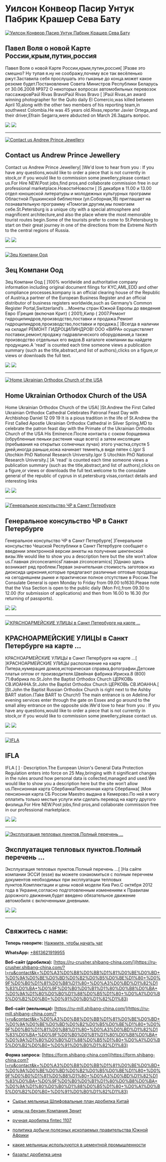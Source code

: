 # Уилсон Конвеор Пасир Унтук Пабрик Крашер Сева Бату

<a href="https://swt.shibang-china.com/?l=ru&img&k=%D0%A3%D0%B8%D0%BB%D1%81%D0%BE%D0%BD+%D0%9A%D0%BE%D0%BD%D0%B2%D0%B5%D0%BE%D1%80+%D0%9F%D0%B0%D1%81%D0%B8%D1%80+%D0%A3%D0%BD%D1%82%D1%83%D0%BA+%D0%9F%D0%B0%D0%B1%D1%80%D0%B8%D0%BA+%D0%9A%D1%80%D0%B0%D1%88%D0%B5%D1%80+%D0%A1%D0%B5%D0%B2%D0%B0+%D0%91%D0%B0%D1%82%D1%83" target="_blank">![Уилсон Конвеор Пасир Унтук Пабрик Крашер Сева Бату](http://static.shibang-china.com/all-800x300/60.jpg)</a>

## Павел Воля о новой Карте России,крым,путин,россия
Павел Воля о новой Карте России,крым,путин,россия[ ]Разве это смешно? Ну тупая я.ну не соображу,почему все так весёленько ржут.Заставила себя прослушать это гыканье до конца.может какое резюме будет.Постановление Совета Министров Республики Беларусь от 30.06.2008 №972 О некоторых вопросах автомобильных перевозок пассажировPa&#250;l Rivas BravoPa&#250;l Rivas Bravo [ ]Pa&#250;l Rivas,an award winning photographer for the Quito daily El Comercio,was killed between April 10,along with the other two members of his reporting team,in southwest Colombia.He was 45 years old.Rivas,reporter Javier Ortega,and their driver,Efrain Segarra,were abducted on March 26.Задать вопрос.


<a href="https://whatsapp.shibangsoft.com/WhatsApp.php" target="_blank" title="WhatsApp">![](http://static.shibang-china.com/icon/whatsapp.png)</a> <a href="https://swt.shibang-china.com/?l=ru&icon&k=%D0%A3%D0%B8%D0%BB%D1%81%D0%BE%D0%BD+%D0%9A%D0%BE%D0%BD%D0%B2%D0%B5%D0%BE%D1%80+%D0%9F%D0%B0%D1%81%D0%B8%D1%80+%D0%A3%D0%BD%D1%82%D1%83%D0%BA+%D0%9F%D0%B0%D0%B1%D1%80%D0%B8%D0%BA+%D0%9A%D1%80%D0%B0%D1%88%D0%B5%D1%80+%D0%A1%D0%B5%D0%B2%D0%B0+%D0%91%D0%B0%D1%82%D1%83" target="_blank">![](http://static.shibang-china.com/icon/chat-ru.png)</a>

---

<a href="https://swt.shibang-china.com/?l=ru&img&k=%D0%A3%D0%B8%D0%BB%D1%81%D0%BE%D0%BD+%D0%9A%D0%BE%D0%BD%D0%B2%D0%B5%D0%BE%D1%80+%D0%9F%D0%B0%D1%81%D0%B8%D1%80+%D0%A3%D0%BD%D1%82%D1%83%D0%BA+%D0%9F%D0%B0%D0%B1%D1%80%D0%B8%D0%BA+%D0%9A%D1%80%D0%B0%D1%88%D0%B5%D1%80+%D0%A1%D0%B5%D0%B2%D0%B0+%D0%91%D0%B0%D1%82%D1%83" target="_blank">![Contact us Andrew Prince Jewellery](http://static.shibang-china.com/all-800x300/340.jpg)</a>

## Contact us Andrew Prince Jewellery
Contact us Andrew Prince Jewellery[ ]We'd love to hear from you : If you have any questions,would like to order a piece that is not currently in stock,or if you would like to commission some jewellery,please contact us.For Hire NEW.Post jobs,find pros,and collaborate commission free in our professional marketplace.НовостиНовости [ ]5 декабря в 11.00 и 13.00 отдел юношеской литературы и молодежных культурных программ Областной Пушкинской библиотеки (ул.Соборная,18) приглашает на познавательную программу &#171;Помогая другим,мы помогаем себе.St.Petersburg is a unique city with a special atmosphere and magnificent architecture,and also the place where the most memorable tourist routes begin.Some of the tourists prefer to come to St.Petersburg to start on their great journey in one of the directions from the Extreme North to the central regions of Russia.


<a href="https://whatsapp.shibangsoft.com/WhatsApp.php" target="_blank" title="WhatsApp">![](http://static.shibang-china.com/icon/whatsapp.png)</a> <a href="https://swt.shibang-china.com/?l=ru&icon&k=%D0%A3%D0%B8%D0%BB%D1%81%D0%BE%D0%BD+%D0%9A%D0%BE%D0%BD%D0%B2%D0%B5%D0%BE%D1%80+%D0%9F%D0%B0%D1%81%D0%B8%D1%80+%D0%A3%D0%BD%D1%82%D1%83%D0%BA+%D0%9F%D0%B0%D0%B1%D1%80%D0%B8%D0%BA+%D0%9A%D1%80%D0%B0%D1%88%D0%B5%D1%80+%D0%A1%D0%B5%D0%B2%D0%B0+%D0%91%D0%B0%D1%82%D1%83" target="_blank">![](http://static.shibang-china.com/icon/chat-ru.png)</a>

---

<a href="https://swt.shibang-china.com/?l=ru&img&k=%D0%A3%D0%B8%D0%BB%D1%81%D0%BE%D0%BD+%D0%9A%D0%BE%D0%BD%D0%B2%D0%B5%D0%BE%D1%80+%D0%9F%D0%B0%D1%81%D0%B8%D1%80+%D0%A3%D0%BD%D1%82%D1%83%D0%BA+%D0%9F%D0%B0%D0%B1%D1%80%D0%B8%D0%BA+%D0%9A%D1%80%D0%B0%D1%88%D0%B5%D1%80+%D0%A1%D0%B5%D0%B2%D0%B0+%D0%91%D0%B0%D1%82%D1%83" target="_blank">![Зец Компани Оод](http://static.shibang-china.com/all-800x300/106.jpg)</a>

## Зец Компани Оод
Зец Компани Оод [ ]100% worldwide and authoritative company information including original document filings for KYC,AML,EDD and other compliance processes.kompany is an official clearing house of the Republic of Austria,a partner of the European Business Register and an official distributor of business registers worldwide,such as Germany’s Common Register Portal,Switzerland’s …Монеты стран Южной Европы до введения Евро (Греция (включая Крит) ( 2001),Кипр ( 2007.Ремонт гидроцилиндров,производство,поставки и продажа.Ремонт гидроцилиндров,производство,поставки и продажа.[ ]Всегда в наличии на складе! РЕМОНТ ГИДРОЦИЛИНДРОВ! ООО &#171;ВИРА&#187; осуществляет поставки,ремонт,продажу гидравлического оборудования,а также производство отдельных его видов.В каталоге компании вы найдете продукцию.A 'read' is counted each time someone views a publication summary (such as the title,abstract,and list of authors),clicks on a figure,or views or downloads the full text.


<a href="https://whatsapp.shibangsoft.com/WhatsApp.php" target="_blank" title="WhatsApp">![](http://static.shibang-china.com/icon/whatsapp.png)</a> <a href="https://swt.shibang-china.com/?l=ru&icon&k=%D0%A3%D0%B8%D0%BB%D1%81%D0%BE%D0%BD+%D0%9A%D0%BE%D0%BD%D0%B2%D0%B5%D0%BE%D1%80+%D0%9F%D0%B0%D1%81%D0%B8%D1%80+%D0%A3%D0%BD%D1%82%D1%83%D0%BA+%D0%9F%D0%B0%D0%B1%D1%80%D0%B8%D0%BA+%D0%9A%D1%80%D0%B0%D1%88%D0%B5%D1%80+%D0%A1%D0%B5%D0%B2%D0%B0+%D0%91%D0%B0%D1%82%D1%83" target="_blank">![](http://static.shibang-china.com/icon/chat-ru.png)</a>

---

<a href="https://swt.shibang-china.com/?l=ru&img&k=%D0%A3%D0%B8%D0%BB%D1%81%D0%BE%D0%BD+%D0%9A%D0%BE%D0%BD%D0%B2%D0%B5%D0%BE%D1%80+%D0%9F%D0%B0%D1%81%D0%B8%D1%80+%D0%A3%D0%BD%D1%82%D1%83%D0%BA+%D0%9F%D0%B0%D0%B1%D1%80%D0%B8%D0%BA+%D0%9A%D1%80%D0%B0%D1%88%D0%B5%D1%80+%D0%A1%D0%B5%D0%B2%D0%B0+%D0%91%D0%B0%D1%82%D1%83" target="_blank">![Home Ukrainian Orthodox Church of the USA](http://static.shibang-china.com/all-800x300/45.jpg)</a>

## Home Ukrainian Orthodox Church of the USA
Home Ukrainian Orthodox Church of the USA[ ]St.Andrew the First Called Ukrainian Orthodox Cathedral Celebrates Patronal Feast Day with Archbishop Daniel 12 09 19 It is a pious tradition in the life of St.Andrew the First Called Apostle Ukrainian Orthodox Cathedral in Silver Spring,MD to celebrate the patron feast day with the Primate of the Ukrainian Orthodox Church of the USA His Eminence.После контакта с соком борщевика (обрубленные пеньки растения чаще всего) а затем инсоляции (пребывания на открытых солнечных лучах) этого участка,спустя 5 дней,иногда раньше,кожа начинает темнеть,в виде пятен с.Igor S Utochkin PhD National Research University.Igor S Utochkin PhD National Research University.[ ]A 'read' is counted each time someone views a publication summary (such as the title,abstract,and list of authors),clicks on a figure,or views or downloads the full text.welcome to the consulate general of the republic of cyprus in st.petersburg visas,contact details and interesting links


<a href="https://whatsapp.shibangsoft.com/WhatsApp.php" target="_blank" title="WhatsApp">![](http://static.shibang-china.com/icon/whatsapp.png)</a> <a href="https://swt.shibang-china.com/?l=ru&icon&k=%D0%A3%D0%B8%D0%BB%D1%81%D0%BE%D0%BD+%D0%9A%D0%BE%D0%BD%D0%B2%D0%B5%D0%BE%D1%80+%D0%9F%D0%B0%D1%81%D0%B8%D1%80+%D0%A3%D0%BD%D1%82%D1%83%D0%BA+%D0%9F%D0%B0%D0%B1%D1%80%D0%B8%D0%BA+%D0%9A%D1%80%D0%B0%D1%88%D0%B5%D1%80+%D0%A1%D0%B5%D0%B2%D0%B0+%D0%91%D0%B0%D1%82%D1%83" target="_blank">![](http://static.shibang-china.com/icon/chat-ru.png)</a>

---

<a href="https://swt.shibang-china.com/?l=ru&img&k=%D0%A3%D0%B8%D0%BB%D1%81%D0%BE%D0%BD+%D0%9A%D0%BE%D0%BD%D0%B2%D0%B5%D0%BE%D1%80+%D0%9F%D0%B0%D1%81%D0%B8%D1%80+%D0%A3%D0%BD%D1%82%D1%83%D0%BA+%D0%9F%D0%B0%D0%B1%D1%80%D0%B8%D0%BA+%D0%9A%D1%80%D0%B0%D1%88%D0%B5%D1%80+%D0%A1%D0%B5%D0%B2%D0%B0+%D0%91%D0%B0%D1%82%D1%83" target="_blank">![Генеральное консульство ЧР в Санкт Петербурге](http://static.shibang-china.com/all-800x300/136.jpg)</a>

## Генеральное консульство ЧР в Санкт Петербурге
Генеральное консульство ЧР в Санкт Петербурге[ ]Генеральное консульство Чешской Республики в Санкт Петербурге сообщает о введении электронной версии анкеты на получение шенгенской визы.We would like to show you a description here but the site won’t allow us.Главная zirconceramicsГлавная zirconceramics[ ]Однако здесь возникает ряд проблем.Первая значительная стоимость заготовок из диоксида циркония,которые предлагают различные оптовые продавцы на сегодняшнем рынке и практически полное отсутствие в России.The Consulate General is open Monday to Friday from 09.00 to1630.Please note that the Visa Section is open to the public daily (Mon Fri),from 09.30 to 12.00 (for submission of applications) and then from 16.00 to 16.30 (for returning of passports).


<a href="https://whatsapp.shibangsoft.com/WhatsApp.php" target="_blank" title="WhatsApp">![](http://static.shibang-china.com/icon/whatsapp.png)</a> <a href="https://swt.shibang-china.com/?l=ru&icon&k=%D0%A3%D0%B8%D0%BB%D1%81%D0%BE%D0%BD+%D0%9A%D0%BE%D0%BD%D0%B2%D0%B5%D0%BE%D1%80+%D0%9F%D0%B0%D1%81%D0%B8%D1%80+%D0%A3%D0%BD%D1%82%D1%83%D0%BA+%D0%9F%D0%B0%D0%B1%D1%80%D0%B8%D0%BA+%D0%9A%D1%80%D0%B0%D1%88%D0%B5%D1%80+%D0%A1%D0%B5%D0%B2%D0%B0+%D0%91%D0%B0%D1%82%D1%83" target="_blank">![](http://static.shibang-china.com/icon/chat-ru.png)</a>

---

<a href="https://swt.shibang-china.com/?l=ru&img&k=%D0%A3%D0%B8%D0%BB%D1%81%D0%BE%D0%BD+%D0%9A%D0%BE%D0%BD%D0%B2%D0%B5%D0%BE%D1%80+%D0%9F%D0%B0%D1%81%D0%B8%D1%80+%D0%A3%D0%BD%D1%82%D1%83%D0%BA+%D0%9F%D0%B0%D0%B1%D1%80%D0%B8%D0%BA+%D0%9A%D1%80%D0%B0%D1%88%D0%B5%D1%80+%D0%A1%D0%B5%D0%B2%D0%B0+%D0%91%D0%B0%D1%82%D1%83" target="_blank">![КРАСНОАРМЕЙСКИЕ УЛИЦЫ в Санкт Петербурге на карте …](http://static.shibang-china.com/all-800x300/737.jpg)</a>

## КРАСНОАРМЕЙСКИЕ УЛИЦЫ в Санкт Петербурге на карте …
КРАСНОАРМЕЙСКИЕ УЛИЦЫ в Санкт Петербурге на карте …[ ]КРАСНОАРМЕЙСКИЕ УЛИЦЫ расположение на карте Питера,нумерация домов,историческая справка,фотографии.Детские платья оптом от производителя.Швейная фабрика Ириска.8 (800) 71.Фабрика по.St.John the Baptist Orthodox Church ЦЕРКОВЬ СВ.ИОАННА.St.John the Baptist Orthodox Church ЦЕРКОВЬ СВ.ИОАННА.[ ]St.John the Baptist Russian Orthodox Church is right next to the Ashby BART station.(Take BART to Church!) The main entrance is on Adeline.For evening services enter through the gate on Essex and go around to the small alley entrance on the opposite side.We'd love to hear from you : If you have any questions,would like to order a piece that is not currently in stock,or if you would like to commission some jewellery,please contact us.


<a href="https://whatsapp.shibangsoft.com/WhatsApp.php" target="_blank" title="WhatsApp">![](http://static.shibang-china.com/icon/whatsapp.png)</a> <a href="https://swt.shibang-china.com/?l=ru&icon&k=%D0%A3%D0%B8%D0%BB%D1%81%D0%BE%D0%BD+%D0%9A%D0%BE%D0%BD%D0%B2%D0%B5%D0%BE%D1%80+%D0%9F%D0%B0%D1%81%D0%B8%D1%80+%D0%A3%D0%BD%D1%82%D1%83%D0%BA+%D0%9F%D0%B0%D0%B1%D1%80%D0%B8%D0%BA+%D0%9A%D1%80%D0%B0%D1%88%D0%B5%D1%80+%D0%A1%D0%B5%D0%B2%D0%B0+%D0%91%D0%B0%D1%82%D1%83" target="_blank">![](http://static.shibang-china.com/icon/chat-ru.png)</a>

---

<a href="https://swt.shibang-china.com/?l=ru&img&k=%D0%A3%D0%B8%D0%BB%D1%81%D0%BE%D0%BD+%D0%9A%D0%BE%D0%BD%D0%B2%D0%B5%D0%BE%D1%80+%D0%9F%D0%B0%D1%81%D0%B8%D1%80+%D0%A3%D0%BD%D1%82%D1%83%D0%BA+%D0%9F%D0%B0%D0%B1%D1%80%D0%B8%D0%BA+%D0%9A%D1%80%D0%B0%D1%88%D0%B5%D1%80+%D0%A1%D0%B5%D0%B2%D0%B0+%D0%91%D0%B0%D1%82%D1%83" target="_blank">![IFLA](http://static.shibang-china.com/all-800x300/397.jpg)</a>

## IFLA
IFLA [ ]&nbsp;&#0183;&#32;Description.The European Union's General Data Protection Regulation enters into force on 25 May,bringing with it significant changes in the rules around how personal data is collected,managed and used.We would like to show you a description here but the site won’t allow us.Пенсионная карта СбербанкаПенсионная карта Сбербанка[ ]Моя пенсионная карта СБ России Maestro выдана в Кемерово.По ней я могу оплатить только местые услуги или сделать перевод на карту другого физлица.For Hire NEW.Post jobs,find pros,and collaborate commission free in our professional marketplace.


<a href="https://whatsapp.shibangsoft.com/WhatsApp.php" target="_blank" title="WhatsApp">![](http://static.shibang-china.com/icon/whatsapp.png)</a> <a href="https://swt.shibang-china.com/?l=ru&icon&k=%D0%A3%D0%B8%D0%BB%D1%81%D0%BE%D0%BD+%D0%9A%D0%BE%D0%BD%D0%B2%D0%B5%D0%BE%D1%80+%D0%9F%D0%B0%D1%81%D0%B8%D1%80+%D0%A3%D0%BD%D1%82%D1%83%D0%BA+%D0%9F%D0%B0%D0%B1%D1%80%D0%B8%D0%BA+%D0%9A%D1%80%D0%B0%D1%88%D0%B5%D1%80+%D0%A1%D0%B5%D0%B2%D0%B0+%D0%91%D0%B0%D1%82%D1%83" target="_blank">![](http://static.shibang-china.com/icon/chat-ru.png)</a>

---

<a href="https://swt.shibang-china.com/?l=ru&img&k=%D0%A3%D0%B8%D0%BB%D1%81%D0%BE%D0%BD+%D0%9A%D0%BE%D0%BD%D0%B2%D0%B5%D0%BE%D1%80+%D0%9F%D0%B0%D1%81%D0%B8%D1%80+%D0%A3%D0%BD%D1%82%D1%83%D0%BA+%D0%9F%D0%B0%D0%B1%D1%80%D0%B8%D0%BA+%D0%9A%D1%80%D0%B0%D1%88%D0%B5%D1%80+%D0%A1%D0%B5%D0%B2%D0%B0+%D0%91%D0%B0%D1%82%D1%83" target="_blank">![Эксплуатация тепловых пунктов.Полный перечень …](http://static.shibang-china.com/all-800x300/1521.jpg)</a>

## Эксплуатация тепловых пунктов.Полный перечень …
Эксплуатация тепловых пунктов.Полный перечень …[ ]На сайте компании ЭССИ (esse) вы можете ознакомиться с полным перечнем документов необходимых при эксплуатации тепловых пунктов.Комплектации и цены новой модели Киа Рио.С октября 2012 года в Украине,согласно подготовленным изменениям к Правилам дорожного движения,будет введено обязательное движение автомобиля с включенными дневными.

<a href="https://whatsapp.shibangsoft.com/WhatsApp.php" target="_blank" title="WhatsApp">![](http://static.shibang-china.com/icon/whatsapp.png)</a> <a href="https://swt.shibang-china.com/?l=ru&icon&k=%D0%A3%D0%B8%D0%BB%D1%81%D0%BE%D0%BD+%D0%9A%D0%BE%D0%BD%D0%B2%D0%B5%D0%BE%D1%80+%D0%9F%D0%B0%D1%81%D0%B8%D1%80+%D0%A3%D0%BD%D1%82%D1%83%D0%BA+%D0%9F%D0%B0%D0%B1%D1%80%D0%B8%D0%BA+%D0%9A%D1%80%D0%B0%D1%88%D0%B5%D1%80+%D0%A1%D0%B5%D0%B2%D0%B0+%D0%91%D0%B0%D1%82%D1%83" target="_blank">![](http://static.shibang-china.com/icon/chat-ru.png)</a>

---
## Свяжитесь с нами:

**Теперь говорите:** [Нажмите, чтобы начать чат](https://swt.shibang-china.com?l=ru&contact&k=%D0%A3%D0%B8%D0%BB%D1%81%D0%BE%D0%BD+%D0%9A%D0%BE%D0%BD%D0%B2%D0%B5%D0%BE%D1%80+%D0%9F%D0%B0%D1%81%D0%B8%D1%80+%D0%A3%D0%BD%D1%82%D1%83%D0%BA+%D0%9F%D0%B0%D0%B1%D1%80%D0%B8%D0%BA+%D0%9A%D1%80%D0%B0%D1%88%D0%B5%D1%80+%D0%A1%D0%B5%D0%B2%D0%B0+%D0%91%D0%B0%D1%82%D1%83)

**WhatsApp:**  [+8613621919955](https://whatsapp.shibangsoft.com/WhatsApp.php)

**Веб-сайт (дробилка):** [https://ru-crusher.shibang-china.com/](https://ru-crusher.shibang-china.com/?l=ru&contact&k=%D0%A3%D0%B8%D0%BB%D1%81%D0%BE%D0%BD+%D0%9A%D0%BE%D0%BD%D0%B2%D0%B5%D0%BE%D1%80+%D0%9F%D0%B0%D1%81%D0%B8%D1%80+%D0%A3%D0%BD%D1%82%D1%83%D0%BA+%D0%9F%D0%B0%D0%B1%D1%80%D0%B8%D0%BA+%D0%9A%D1%80%D0%B0%D1%88%D0%B5%D1%80+%D0%A1%D0%B5%D0%B2%D0%B0+%D0%91%D0%B0%D1%82%D1%83)

**Веб-сайт (мельница):** [https://ru-mill.shibang-china.com/](https://ru-mill.shibang-china.com/?l=ru&contact&k=%D0%A3%D0%B8%D0%BB%D1%81%D0%BE%D0%BD+%D0%9A%D0%BE%D0%BD%D0%B2%D0%B5%D0%BE%D1%80+%D0%9F%D0%B0%D1%81%D0%B8%D1%80+%D0%A3%D0%BD%D1%82%D1%83%D0%BA+%D0%9F%D0%B0%D0%B1%D1%80%D0%B8%D0%BA+%D0%9A%D1%80%D0%B0%D1%88%D0%B5%D1%80+%D0%A1%D0%B5%D0%B2%D0%B0+%D0%91%D0%B0%D1%82%D1%83)

**Форма запроса:** [https://form.shibang-china.com](https://form.shibang-china.com?l=ru&contact&k=%D0%A3%D0%B8%D0%BB%D1%81%D0%BE%D0%BD+%D0%9A%D0%BE%D0%BD%D0%B2%D0%B5%D0%BE%D1%80+%D0%9F%D0%B0%D1%81%D0%B8%D1%80+%D0%A3%D0%BD%D1%82%D1%83%D0%BA+%D0%9F%D0%B0%D0%B1%D1%80%D0%B8%D0%BA+%D0%9A%D1%80%D0%B0%D1%88%D0%B5%D1%80+%D0%A1%D0%B5%D0%B2%D0%B0+%D0%91%D0%B0%D1%82%D1%83)

* [Сырье мельница Шлифовальные план дробилка Китай](../113/%D0%A1%D1%8B%D1%80%D1%8C%D0%B5%20%D0%BC%D0%B5%D0%BB%D1%8C%D0%BD%D0%B8%D1%86%D0%B0%20%D0%A8%D0%BB%D0%B8%D1%84%D0%BE%D0%B2%D0%B0%D0%BB%D1%8C%D0%BD%D1%8B%D0%B5%20%D0%BF%D0%BB%D0%B0%D0%BD%20%D0%B4%D1%80%D0%BE%D0%B1%D0%B8%D0%BB%D0%BA%D0%B0%20%D0%9A%D0%B8%D1%82%D0%B0%D0%B9.md)

* [цены на бензин Компания Зенит](../115/%D1%86%D0%B5%D0%BD%D1%8B%20%D0%BD%D0%B0%20%D0%B1%D0%B5%D0%BD%D0%B7%D0%B8%D0%BD%20%D0%9A%D0%BE%D0%BC%D0%BF%D0%B0%D0%BD%D0%B8%D1%8F%20%D0%97%D0%B5%D0%BD%D0%B8%D1%82.md)

* [ручная дробилка fintec 1107](../120/%D1%80%D1%83%D1%87%D0%BD%D0%B0%D1%8F%20%D0%B4%D1%80%D0%BE%D0%B1%D0%B8%D0%BB%D0%BA%D0%B0%20fintec%201107.md)

* [политика добычи полезных ископаемых правительства Южной Африки](../117/%D0%BF%D0%BE%D0%BB%D0%B8%D1%82%D0%B8%D0%BA%D0%B0%20%D0%B4%D0%BE%D0%B1%D1%8B%D1%87%D0%B8%20%D0%BF%D0%BE%D0%BB%D0%B5%D0%B7%D0%BD%D1%8B%D1%85%20%D0%B8%D1%81%D0%BA%D0%BE%D0%BF%D0%B0%D0%B5%D0%BC%D1%8B%D1%85%20%D0%BF%D1%80%D0%B0%D0%B2%D0%B8%D1%82%D0%B5%D0%BB%D1%8C%D1%81%D1%82%D0%B2%D0%B0%20%D0%AE%D0%B6%D0%BD%D0%BE%D0%B9%20%D0%90%D1%84%D1%80%D0%B8%D0%BA%D0%B8.md)

* [какие мельницы используются в цементной промышленности](../109/%D0%BA%D0%B0%D0%BA%D0%B8%D0%B5%20%D0%BC%D0%B5%D0%BB%D1%8C%D0%BD%D0%B8%D1%86%D1%8B%20%D0%B8%D1%81%D0%BF%D0%BE%D0%BB%D1%8C%D0%B7%D1%83%D1%8E%D1%82%D1%81%D1%8F%20%D0%B2%20%D1%86%D0%B5%D0%BC%D0%B5%D0%BD%D1%82%D0%BD%D0%BE%D0%B9%20%D0%BF%D1%80%D0%BE%D0%BC%D1%8B%D1%88%D0%BB%D0%B5%D0%BD%D0%BD%D0%BE%D1%81%D1%82%D0%B8.md)

* [базальт дробилка цена](../112/%D0%B1%D0%B0%D0%B7%D0%B0%D0%BB%D1%8C%D1%82%20%D0%B4%D1%80%D0%BE%D0%B1%D0%B8%D0%BB%D0%BA%D0%B0%20%D1%86%D0%B5%D0%BD%D0%B0.md)